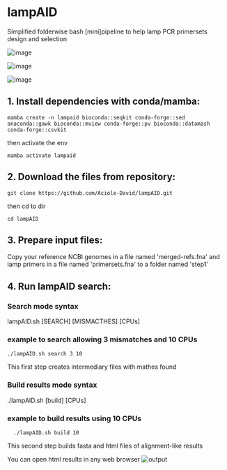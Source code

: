 # lampAID
Simplified folderwise bash [mini]pipeline to help lamp PCR primersets design and selection


![image](https://github.com/user-attachments/assets/18c0c995-518b-4446-a7b3-0e01c9d0e7ca)

![image](https://github.com/user-attachments/assets/fcc39448-2406-4d02-a858-e0de379b2152)

![image](https://github.com/user-attachments/assets/477bb667-713b-4543-a919-63d39ceefb4c)


## 1. Install dependencies with conda/mamba:
    mamba create -n lampaid bioconda::seqkit conda-forge::sed anaconda::gawk bioconda::mview conda-forge::pv bioconda::datamash conda-forge::csvkit
then activate the env

    mamba activate lampaid

## 2. Download the files from repository:
    git clone https://github.com/Aciole-David/lampAID.git
then cd to dir

    cd lampAID

## 3. Prepare input files:
Copy your reference NCBI genomes in a file named 'merged-refs.fna'
and lamp primers in a file named 'primersets.fna' to a folder named 'step1'

## 4. Run lampAID search:

### Search mode syntax

  lampAID.sh [SEARCH] [MISMACTHES] [CPUs]

### example to search allowing 3 mismatches and 10 CPUs

    ./lampAID.sh search 3 10
This first step creates intermediary files with mathes found

### Build results mode syntax
  ./lampAID.sh [build] [CPUs]

### example to build results using 10 CPUs
      ./lampAID.sh build 10
This second step builds fasta and html files of alignment-like results
      
You can open html results in any web browser
![output](https://github.com/user-attachments/assets/e19e88d8-edd2-4e2a-bbe7-6acc440ad553)






